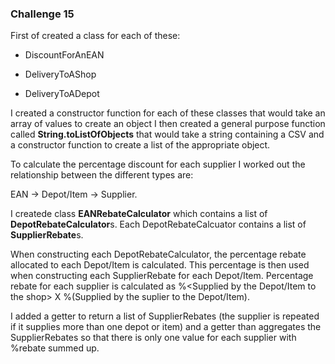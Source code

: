 ### Challenge 15

First of created a class for each of these:

* DiscountForAnEAN

* DeliveryToAShop

* DeliveryToADepot

I created a constructor function for each of these classes that would take an array of values to create an object
I then created a general purpose function called **String.toListOfObjects** that would take a string containing a CSV and a constructor function to create a list of the appropriate object. 

To calculate the percentage discount for each supplier I worked out the relationship between the different types are:

EAN -> Depot/Item -> Supplier.

I createde class **EANRebateCalculator** which contains a list of **DepotRebateCalculator**s. Each DepotRebateCalcuator contains a list of **SupplierRebate**s. 

When constructing each DepotRebateCalculator, the percentage rebate allocated to each Depot/Item is calculated. This percentage is then used when constructing each SupplierRebate for each Depot/Item. Percentage rebate for each supplier is calculated as
 %<Supplied by the Depot/Item to the shop> X %(Supplied by the suplier to the Depot/Item). 

I added a getter to return a list of SupplierRebates (the supplier is repeated if it supplies more than one depot or item) and a getter than aggregates the SupplierRebates so that there is only one value for each supplier with %rebate summed up.  
